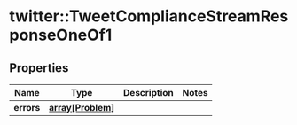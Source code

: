 # twitter::TweetComplianceStreamResponseOneOf1


## Properties
Name | Type | Description | Notes
------------ | ------------- | ------------- | -------------
**errors** | [**array[Problem]**](Problem.md) |  | 


